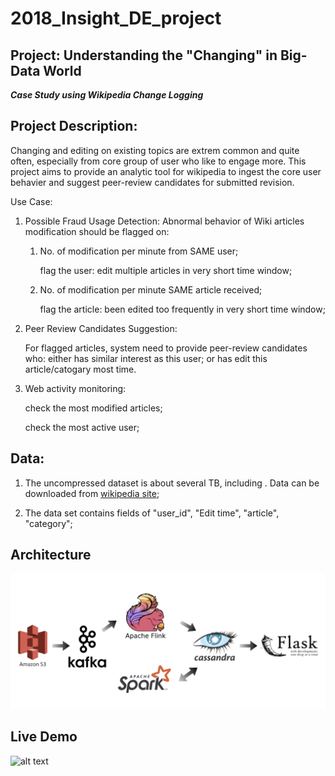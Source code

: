# 2018_Insight_DE_project

## Project: Understanding the "Changing" in Big-Data World
  **_Case Study using Wikipedia Change Logging_**

## Project Description:
Changing and editing on existing topics are extrem common and quite often, especially from core group of user who like to engage more. This project aims to provide an analytic tool for wikipedia to ingest the core user behavier and suggest peer-review candidates for submitted revision.

Use Case:

1. Possible Fraud Usage Detection: Abnormal behavior of Wiki articles modification should be flagged on:

	1. No. of modification per minute from SAME user;
	
		flag the user: edit multiple articles in very short time window;

	2. No. of modification per minute SAME article received;  
	
		flag the article: been edited too frequently in very short time window;
 
2. Peer Review Candidates Suggestion: 

	For flagged articles, system need to provide peer-review candidates who: either has similar interest as this user; or has edit this article/catogary most time.

3. Web activity monitoring:
 
	check the most modified articles;

	check the most active user;
	
	

## Data:
1. The uncompressed dataset is about several TB, including . Data can be downloaded from [wikipedia site](https://en.wikipedia.org/wiki/Wikipedia:Database_download);

2. The data set contains fields of "user_id", "Edit time", "article", "category";


## Architecture
![](images/arch_flink.png)

## Live Demo
![alt text](https://github.com/kaenyyh/Insight_project_2018b/tree/master/images/topwindow11.png)


